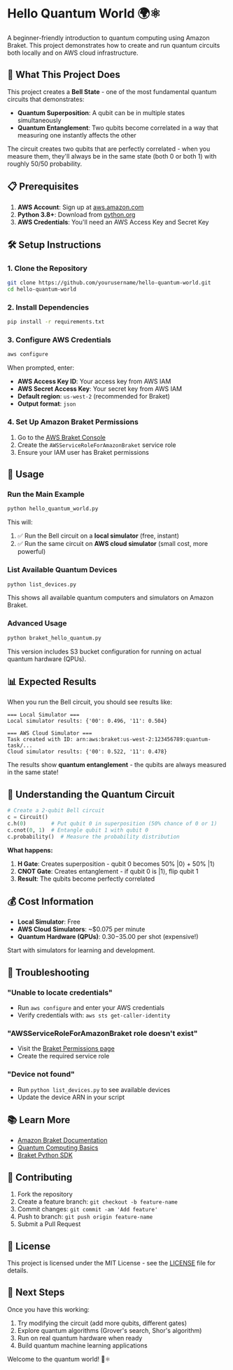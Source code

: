 # Hello Quantum World 🌍⚛️

A beginner-friendly introduction to quantum computing using Amazon Braket. This project demonstrates how to create and run quantum circuits both locally and on AWS cloud infrastructure.

## 🚀 What This Project Does

This project creates a **Bell State** - one of the most fundamental quantum circuits that demonstrates:
- **Quantum Superposition**: A qubit can be in multiple states simultaneously
- **Quantum Entanglement**: Two qubits become correlated in a way that measuring one instantly affects the other

The circuit creates two qubits that are perfectly correlated - when you measure them, they'll always be in the same state (both 0 or both 1) with roughly 50/50 probability.

## 📋 Prerequisites

1. **AWS Account**: Sign up at [aws.amazon.com](https://aws.amazon.com)
2. **Python 3.8+**: Download from [python.org](https://python.org)
3. **AWS Credentials**: You'll need an AWS Access Key and Secret Key

## 🛠️ Setup Instructions

### 1. Clone the Repository
```bash
git clone https://github.com/yourusername/hello-quantum-world.git
cd hello-quantum-world
```

### 2. Install Dependencies
```bash
pip install -r requirements.txt
```

### 3. Configure AWS Credentials
```bash
aws configure
```
When prompted, enter:
- **AWS Access Key ID**: Your access key from AWS IAM
- **AWS Secret Access Key**: Your secret key from AWS IAM  
- **Default region**: `us-west-2` (recommended for Braket)
- **Output format**: `json`

### 4. Set Up Amazon Braket Permissions
1. Go to the [AWS Braket Console](https://console.aws.amazon.com/braket/home?#/permissions?tab=executionRoles)
2. Create the `AWSServiceRoleForAmazonBraket` service role
3. Ensure your IAM user has Braket permissions

## 🎯 Usage

### Run the Main Example
```bash
python hello_quantum_world.py
```

This will:
1. ✅ Run the Bell circuit on a **local simulator** (free, instant)
2. ✅ Run the same circuit on **AWS cloud simulator** (small cost, more powerful)

### List Available Quantum Devices
```bash
python list_devices.py
```

This shows all available quantum computers and simulators on Amazon Braket.

### Advanced Usage
```bash
python braket_hello_quantum.py
```

This version includes S3 bucket configuration for running on actual quantum hardware (QPUs).

## 📊 Expected Results

When you run the Bell circuit, you should see results like:
```
=== Local Simulator ===
Local simulator results: {'00': 0.496, '11': 0.504}

=== AWS Cloud Simulator ===
Task created with ID: arn:aws:braket:us-west-2:123456789:quantum-task/...
Cloud simulator results: {'00': 0.522, '11': 0.478}
```

The results show **quantum entanglement** - the qubits are always measured in the same state!

## 🧠 Understanding the Quantum Circuit

```python
# Create a 2-qubit Bell circuit
c = Circuit()
c.h(0)        # Put qubit 0 in superposition (50% chance of 0 or 1)
c.cnot(0, 1)  # Entangle qubit 1 with qubit 0
c.probability()  # Measure the probability distribution
```

**What happens:**
1. **H Gate**: Creates superposition - qubit 0 becomes 50% |0⟩ + 50% |1⟩
2. **CNOT Gate**: Creates entanglement - if qubit 0 is |1⟩, flip qubit 1
3. **Result**: The qubits become perfectly correlated

## 💰 Cost Information

- **Local Simulator**: Free
- **AWS Cloud Simulators**: ~$0.075 per minute
- **Quantum Hardware (QPUs)**: $0.30-$35.00 per shot (expensive!)

Start with simulators for learning and development.

## 🔧 Troubleshooting

### "Unable to locate credentials"
- Run `aws configure` and enter your AWS credentials
- Verify credentials with: `aws sts get-caller-identity`

### "AWSServiceRoleForAmazonBraket role doesn't exist"
- Visit the [Braket Permissions page](https://console.aws.amazon.com/braket/home?#/permissions?tab=executionRoles)
- Create the required service role

### "Device not found"
- Run `python list_devices.py` to see available devices
- Update the device ARN in your script

## 📚 Learn More

- [Amazon Braket Documentation](https://docs.aws.amazon.com/braket/)
- [Quantum Computing Basics](https://aws.amazon.com/braket/quantum-computing/)
- [Braket Python SDK](https://github.com/aws/amazon-braket-sdk-python)

## 🤝 Contributing

1. Fork the repository
2. Create a feature branch: `git checkout -b feature-name`
3. Commit changes: `git commit -am 'Add feature'`
4. Push to branch: `git push origin feature-name`
5. Submit a Pull Request

## 📄 License

This project is licensed under the MIT License - see the [LICENSE](LICENSE) file for details.

## 🎉 Next Steps

Once you have this working:
1. Try modifying the circuit (add more qubits, different gates)
2. Explore quantum algorithms (Grover's search, Shor's algorithm)
3. Run on real quantum hardware when ready
4. Build quantum machine learning applications

Welcome to the quantum world! 🚀⚛️ 